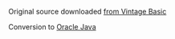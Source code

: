 Original source downloaded [from Vintage Basic](http://www.vintage-basic.net/games.html)

Conversion to [Oracle Java](https://openjdk.java.net/)
